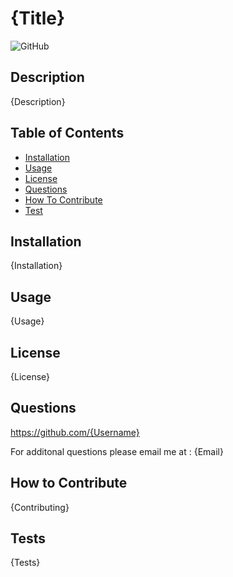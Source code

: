 # {Title}

![GitHub](https://img.shields.io/github/license/{Username}/{Repo})

## Description

{Description}

## Table of Contents

- [Installation](#installation)
- [Usage](#usage)
- [License](#license)
- [Questions](#Questions)
- [How To Contribute](#HowToContribute)
- [Test](#tests)

## Installation

{Installation}

## Usage

{Usage}

## License

{License}

## Questions

https://github.com/{Username}

For additonal questions please email me at : {Email}

## How to Contribute

{Contributing}

## Tests

{Tests}
